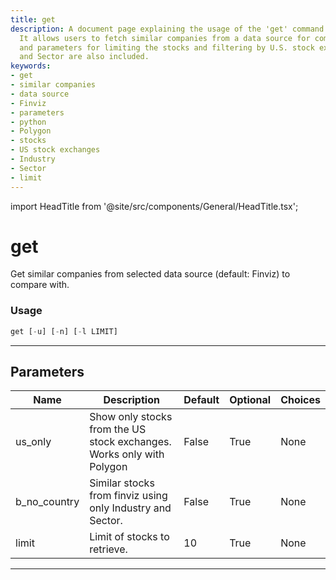 ```yaml
---
title: get
description: A document page explaining the usage of the 'get' command in python.
  It allows users to fetch similar companies from a data source for comparison. Instructions
  and parameters for limiting the stocks and filtering by U.S. stock exchanges, Industry
  and Sector are also included.
keywords:
- get
- similar companies
- data source
- Finviz
- parameters
- python
- Polygon
- stocks
- US stock exchanges
- Industry
- Sector
- limit
---
```


import HeadTitle from '@site/src/components/General/HeadTitle.tsx';

<HeadTitle title="get - Ca - Stocks - Reference | OpenBB Terminal Docs" />

# get

Get similar companies from selected data source (default: Finviz) to compare with.

### Usage

```python
get [-u] [-n] [-l LIMIT]
```

---

## Parameters

| Name | Description | Default | Optional | Choices |
| ---- | ----------- | ------- | -------- | ------- |
| us_only | Show only stocks from the US stock exchanges. Works only with Polygon | False | True | None |
| b_no_country | Similar stocks from finviz using only Industry and Sector. | False | True | None |
| limit | Limit of stocks to retrieve. | 10 | True | None |

---
